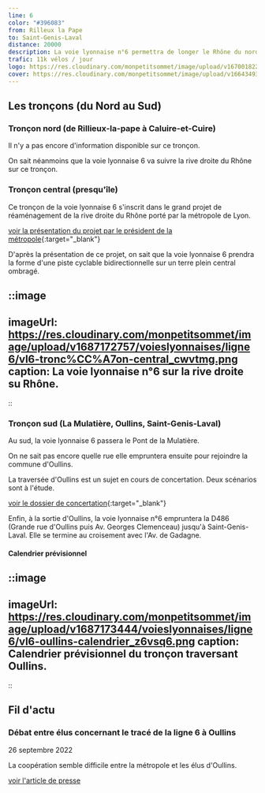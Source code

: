 ```yaml
---
line: 6
color: "#396083"
from: Rilleux la Pape
to: Saint-Genis-Laval
distance: 20000
description: La voie lyonnaise n°6 permettra de longer le Rhône du nord au sud, depuis Rillieux-la-Pape jusqu'à Saint-Genis-Laval. Elle s'inscrit dans le grand projet de réaménagement de la rive droite du Rhône porté par la métropole de Lyon.
trafic: 11k vélos / jour
logo: https://res.cloudinary.com/monpetitsommet/image/upload/v1670018222/voieslyonnaises/ligne6/cover-vl6_phmit6.png
cover: https://res.cloudinary.com/monpetitsommet/image/upload/v1664349341/voieslyonnaises/ligne6/ligne6_ny0mgr.jpg
---
```


## Les tronçons (du Nord au Sud)

### Tronçon nord (de Rillieux-la-pape à Caluire-et-Cuire)
Il n'y a pas encore d'information disponible sur ce tronçon.

On sait néanmoins que la voie lyonnaise 6 va suivre la rive droite du Rhône sur ce tronçon.

### Tronçon central (presqu'île)
Ce tronçon de la voie lyonnaise 6 s'inscrit dans le grand projet de réaménagement de la rive droite du Rhône porté par la métropole de Lyon.

[voir la présentation du projet par le président de la métropole](https://twitter.com/brunobernard_fr/status/1666453717233684480?s=20){:target="_blank"}

D'après la présentation de ce projet, on sait que la voie lyonnaise 6 prendra la forme d'une piste cyclable bidirectionnelle sur un terre plein central ombragé.

::image
---
imageUrl: https://res.cloudinary.com/monpetitsommet/image/upload/v1687172757/voieslyonnaises/ligne6/vl6-tronc%CC%A7on-central_cwvtmg.png
caption: La voie lyonnaise n°6 sur la rive droite su Rhône.
---
::

### Tronçon sud (La Mulatière, Oullins, Saint-Genis-Laval)
Au sud, la voie lyonnaise 6 passera le Pont de la Mulatière.

On ne sait pas encore quelle rue elle empruntera ensuite pour rejoindre la commune d'Oullins.

La traversée d'Oullins est un sujet en cours de concertation. Deux scénarios sont à l'étude.

[voir le dossier de concertation](https://jeparticipe.grandlyon.com/media/default/0001/01/1a4f5783222d6be99e21f46056a55be8f81dd87b.pdf){:target="_blank"}

Enfin, à la sortie d'Oullins, la voie lyonnaise n°6 empruntera la D486 (Grande rue d'Oullins puis Av. Georges Clemenceau) jusqu'à Saint-Genis-Laval. Elle se termine au croisement avec l'Av. de Gadagne.

#### Calendrier prévisionnel
::image
---
imageUrl: https://res.cloudinary.com/monpetitsommet/image/upload/v1687173444/voieslyonnaises/ligne6/vl6-oullins-calendrier_z6vsq6.png
caption: Calendrier prévisionnel du tronçon traversant Oullins.
---
::

## Fil d'actu

### Débat entre élus concernant le tracé de la ligne 6 à Oullins
26 septembre 2022

La coopération semble difficile entre la métropole et les élus d'Oullins.

[voir l'article de presse](https://www.lyonmag.com/article/125956/une-voie-lyonnaise-grande-rue-d-oullins-les-elus-s-echarpent-a-la-metropole-de-lyon)
